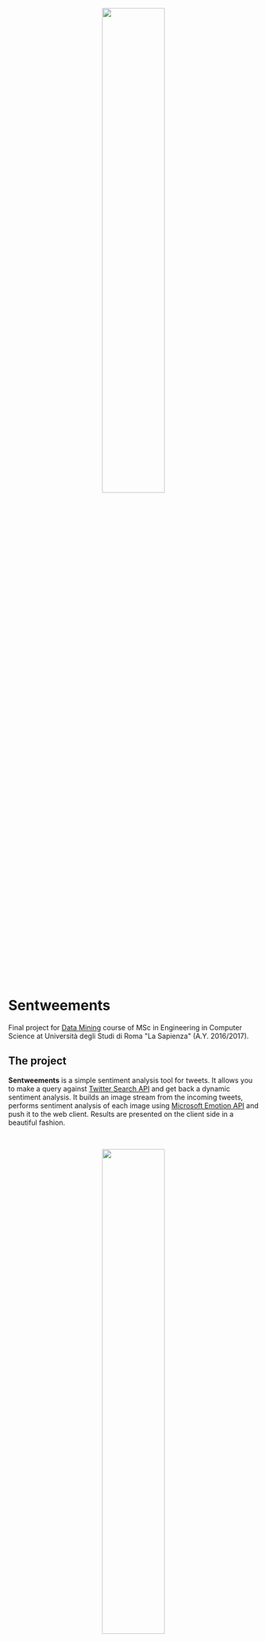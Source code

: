 <p align="center"><img src="https://portalstoragewuprod2.azureedge.net/media/Default/Media/EmotionAPI/Emotion%20API-01-1.svg" width=50%/></p>

# Sentweements
Final project for [Data Mining](http://aris.me/index.php/data-mining-2016) course of MSc in Engineering in Computer Science at Università degli Studi di Roma "La Sapienza" (A.Y. 2016/2017).

## The project
**Sentweements** is a simple sentiment analysis tool for tweets. It allows you to make a query against [Twitter Search API](https://dev.twitter.com/rest/public) and get back a dynamic sentiment analysis. It builds an image stream from the incoming tweets, performs sentiment analysis of each image using [Microsoft Emotion API](https://www.microsoft.com/cognitive-services/en-us/emotion-api) and push it to the web client. Results are presented on the client side in a beautiful fashion.

<br><p align="center"><img src="https://portalstoragewuprod2.azureedge.net/emotion/recognition1.jpg" width=50%/></p>

## Technologies
- Microsoft Emotion API
- Twitter Search API
- [Flask](http://flask.pocoo.org/) microframework to build the webserver and serve client requests.
- [SocketIO](http://socket.io/) to build the pub-sub system to push notifications between client and server.

## To run
To run our code, be sure to have Python 3 installed. Note that some additional Python modules are required.  
To run the webapp (locally), open a terminal and type `$ python webapp.py`. Then, open a browser and go to **localhost:5000**  (note that you still need a working Internet connection to download the tweets from Twitter).

## Developers

|                  |                                     |
|------------------|-------------------------------------|  
|Fabio Rosato      |rosato.1565173@studenti.uniroma1.it  |  
|Giacomo Lanciano  |lanciano.1487019@studenti.uniroma1.it|  
|Francisco Ferreres|matakukos@gmail.com                  |   

